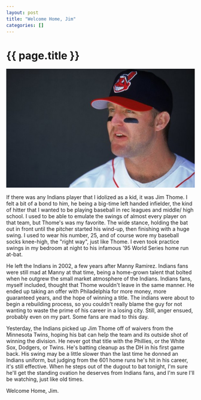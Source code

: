 ```yaml
---
layout: post
title: "Welcome Home, Jim"
categories: []
---
```


{{ page.title }}
================

<img src="/media/images/jim-thome.jpg" title="Jim Thome" alt="Jim Thome" class="imgcenter" />

If there was any Indians player that I idolized as a kid, it was Jim Thome. I felt a bit of a bond to him, he being a big-time left handed infielder, the kind of hitter that I wanted to be playing baseball in rec leagues and middle/ high school. I used to be able to emulate the swings of almost every player on that team, but Thome's was my favorite. The wide stance, holding the bat out in front until the pitcher started his wind-up, then finishing with a huge swing. I used to wear his number, 25, and of course wore my baseball socks knee-high, the "right way", just like Thome. I even took practice swings in my bedroom at night to his infamous '95 World Series home run at-bat.

He left the Indians in 2002, a few years after Manny Ramirez. Indians fans were still mad at Manny at that time, being a home-grown talent that bolted when he outgrew the small market atmosphere of the Indians. Indians fans, myself included, thought that Thome wouldn't leave in the same manner. He ended up taking an offer with Philadelphia for more money, more guaranteed years, and the hope of winning a title. The indians were about to begin a rebuilding process, so you couldn't really blame the guy for not wanting to waste the prime of his career in a losing city. Still, anger ensued, probably even on my part. Some fans are mad to this day.

Yesterday, the Indians picked up Jim Thome off of waivers from the Minnesota Twins, hoping his bat can help the team and its outside shot of winning the division. He never got that title with the Phillies, or the White Sox, Dodgers, or Twins. He's batting cleanup as the DH in his first game back. His swing may be a little slower than the last time he donned an Indians uniform, but judging from the 601 home runs he's hit in his career, it's still effective. When he steps out of the dugout to bat tonight, I'm sure he'll get the standing ovation he deserves from Indians fans, and I'm sure I'll be watching, just like old times.

Welcome Home, Jim.
